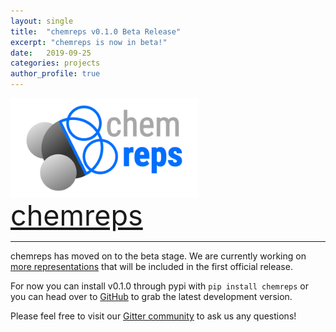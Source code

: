 ```yaml
---
layout: single
title:  "chemreps v0.1.0 Beta Release"
excerpt: "chemreps is now in beta!"
date:   2019-09-25
categories: projects
author_profile: true
---
```

<div style="font-size:0;">
    <img src="/assets/images/chemreps.svg" width="300">
</div>
<a style="clear:left;font-size:45px;"  href="https://github.com/chemreps/chemreps">chemreps </a>

-----------

chemreps has moved on to the beta stage. We are currently working on [more representations](https://github.com/chemreps/chemreps/projects/1) that will be included in the first official release.    

For now you can install v0.1.0 through pypi with `pip install chemreps` or you can head over to [GitHub](https://github.com/chemreps/chemreps) to grab the latest development version.

Please feel free to visit our [Gitter community](https://gitter.im/chemreps/community) to ask us any questions!

